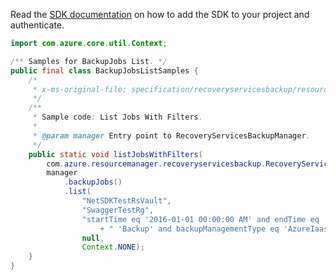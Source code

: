 Read the [SDK documentation](https://github.com/Azure/azure-sdk-for-java/blob/azure-resourcemanager-recoveryservicesbackup_1.0.0-beta.2/sdk/recoveryservicesbackup/azure-resourcemanager-recoveryservicesbackup/README.md) on how to add the SDK to your project and authenticate.

```java
import com.azure.core.util.Context;

/** Samples for BackupJobs List. */
public final class BackupJobsListSamples {
    /*
     * x-ms-original-file: specification/recoveryservicesbackup/resource-manager/Microsoft.RecoveryServices/stable/2021-07-01/examples/Common/ListJobsWithAllSupportedFilters.json
     */
    /**
     * Sample code: List Jobs With Filters.
     *
     * @param manager Entry point to RecoveryServicesBackupManager.
     */
    public static void listJobsWithFilters(
        com.azure.resourcemanager.recoveryservicesbackup.RecoveryServicesBackupManager manager) {
        manager
            .backupJobs()
            .list(
                "NetSDKTestRsVault",
                "SwaggerTestRg",
                "startTime eq '2016-01-01 00:00:00 AM' and endTime eq '2017-11-29 00:00:00 AM' and operation eq"
                    + " 'Backup' and backupManagementType eq 'AzureIaasVM' and status eq 'InProgress'",
                null,
                Context.NONE);
    }
}
```
